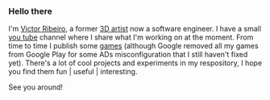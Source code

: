 ### Hello there

I'm [Victor Ribeiro][about], a former [3D artist][3d artist] now a software engineer. I have a small [you tube][youtube] channel where I share what I'm working on at the moment. From time to time I publish some [games][games] (although Google removed all my games from Google Play for some ADs misconfiguration that I still haven't fixed yet). There's a lot of cool projects and experiments in my respository, I hope you find them fun | useful | interesting.

See you around!

[about]: https://victorribeiro.com
[youtube]: https://www.youtube.com/victorribeirocom
[games]: https://victorqribeiro.itch.io
[3d artist]: https://victorribeiro.cgsociety.org
